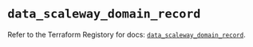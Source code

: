 # `data_scaleway_domain_record`

Refer to the Terraform Registory for docs: [`data_scaleway_domain_record`](https://registry.terraform.io/providers/scaleway/scaleway/2.28.0/docs/data-sources/domain_record).
